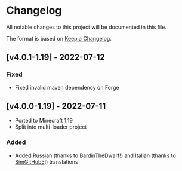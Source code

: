 # Changelog
All notable changes to this project will be documented in this file.

The format is based on [Keep a Changelog].

## [v4.0.1-1.19] - 2022-07-12
### Fixed
- Fixed invalid maven dependency on Forge

## [v4.0.0-1.19] - 2022-07-11
- Ported to Minecraft 1.19
- Split into multi-loader project
### Added
- Added Russian (thanks to [BardinTheDwarf](https://github.com/BardinTheDwarf)!) and Italian (thanks to [SimGitHub5](https://github.com/SimGitHub5)!) translations

[Keep a Changelog]: https://keepachangelog.com/en/1.0.0/
